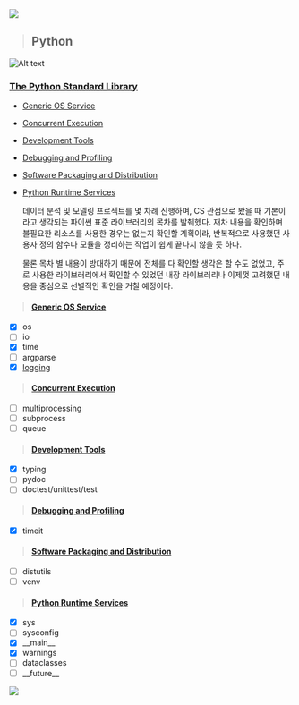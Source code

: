 <img src="https://capsule-render.vercel.app/api?type=waving&color=0:1F1D7E,100:8e37ac&height=250&section=header&text=Basic&fontSize=80&fontAlign=16&fontAlignY=30&desc=Programing%20Language%20%3A%20Python&descSize=20&descAlign=80&descAlignY=56&&fontColor=fff" />

<!--
# Languages
* [Python](#python)

---
-->
> ## Python
![Alt text](https://img.shields.io/badge/Python-ver%203.9-blue.svg?&style=flat&logo=Python&logoColor=white&labelColor=abcdef&cacheSeconds=3600$logoWidth=60)

### [The Python Standard Library](#https://docs.python.org/3.9/library/index.html)
* [Generic OS Service](#generic-os-service)
* [Concurrent Execution](#concurrent-execution) <!--* [Networking and Interprocess Communication](#networking-and-interprocess-communication)-->
* [Development Tools](#development-tools)
* [Debugging and Profiling](#debugging-and-profiling)
* [Software Packaging and Distribution](#software-packaging-and-distribution)
* [Python Runtime Services](#python-runtime-services) <!--* [Importing Modules](#importing-modules)-->


  데이터 분석 및 모델링 프로젝트를 몇 차례 진행하며, CS 관점으로 봤을 때 기본이라고 생각되는 파이썬 표준 라이브러리의 목차를 발췌헸다. 재차 내용을 확인하며 불필요한 리소스를 사용한 경우는 없는지 확인할 계획이라, 반복적으로 사용했던 사용자 정의 함수나 모듈을 정리하는 작업이 쉽게 끝나지 않을 듯 하다.

  물론 목차 별 내용이 방대하기 때문에 전체를 다 확인할 생각은 할 수도 없었고, 주로 사용한 라이브러리에서 확인할 수 있었던 내장 라이브러리나 이제껏 고려했던 내용을 중심으로 선별적인 확인을 거칠 예정이다.


> #### [Generic OS Service](https://docs.python.org/3.9/library/allos.html)
- [x] os
- [ ] io
- [x] time
- [ ] argparse
- [x] [logging](https://github.com/AshbeeKim/cs-archive/wiki/Python-logger)

> #### [Concurrent Execution](https://docs.python.org/3.9/library/concurrency.html)
- [ ] multiprocessing
- [ ] subprocess
- [ ] queue

<!--
> #### [Networking and Interprocess Communication](https://docs.python.org/3.9/library/ipc.html)
-->

> #### [Development Tools](https://docs.python.org/3.9/library/development.html)
- [x] typing
- [ ] pydoc
- [ ] doctest/unittest/test

> #### [Debugging and Profiling](https://docs.python.org/3.9/library/debug.html)
- [x] timeit

> #### [Software Packaging and Distribution](https://docs.python.org/3.9/library/distribution.html)
- [ ] distutils
- [ ] venv

> #### [Python Runtime Services](https://docs.python.org/3.9/library/python.html)
- [x] sys
- [ ] sysconfig
- [x] \_\_main\_\_
- [x] warnings
- [ ] dataclasses
- [ ] \_\_future\_\_

<!--
> #### [Importing Modules](https://docs.python.org/3.9/library/modules.html)
-->

<img src="https://capsule-render.vercel.app/api?type=waving&color=0:1F1D7E,100:8e37ac&height=200&section=footer&text=Thank%20You&fontSize=50&fontAlignY=70&fontColor=fff"/>
